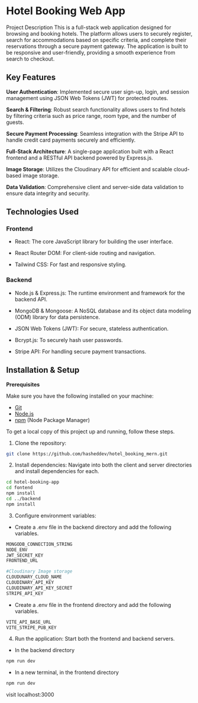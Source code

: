 # Hotel Booking Web App

Project Description
This is a full-stack web application designed for browsing and booking hotels. The platform allows users to securely register, search for accommodations based on specific criteria, and complete their reservations through a secure payment gateway. The application is built to be responsive and user-friendly, providing a smooth experience from search to checkout.

## Key Features

**User Authentication**: Implemented secure user sign-up, login, and session management using JSON Web Tokens (JWT) for protected routes.

**Search & Filtering**: Robust search functionality allows users to find hotels by filtering criteria such as price range, room type, and the number of guests.

**Secure Payment Processing**: Seamless integration with the Stripe API to handle credit card payments securely and efficiently.

**Full-Stack Architecture**: A single-page application built with a React frontend and a RESTful API backend powered by Express.js.

**Image Storage**: Utilizes the Cloudinary API for efficient and scalable cloud-based image storage.

**Data Validation**: Comprehensive client and server-side data validation to ensure data integrity and security.

## Technologies Used

### Frontend

- React: The core JavaScript library for building the user interface.

- React Router DOM: For client-side routing and navigation.

- Tailwind CSS: For fast and responsive styling.

### Backend

- Node.js & Express.js: The runtime environment and framework for the backend API.

- MongoDB & Mongoose: A NoSQL database and its object data modeling (ODM) library for data persistence.

- JSON Web Tokens (JWT): For secure, stateless authentication.

- Bcrypt.js: To securely hash user passwords.

- Stripe API: For handling secure payment transactions.

## Installation & Setup

**Prerequisites**

Make sure you have the following installed on your machine:

- [Git](https://git-scm.com/)
- [Node.js](https://nodejs.org/en)
- [npm](https://www.npmjs.com/) (Node Package Manager)

To get a local copy of this project up and running, follow these steps.

1. Clone the repository:

```bash
git clone https://github.com/hasheddev/hotel_booking_mern.git
```

2. Install dependencies:
   Navigate into both the client and server directories and install dependencies for each.

```bash
cd hotel-booking-app
cd fontend
npm install
cd ../backend
npm install
```

3. Configure environment variables:

- Create a .env file in the backend directory and add the following variables.

```bash
MONGODB_CONNECTION_STRING
NODE_ENV
JWT_SECRET_KEY
FRONTEND_URL

#Cloudinary Image storage
CLOUDUNARY_CLOUD_NAME
CLOUDINARY_API_KEY
CLOUDINARY_API_KEY_SECRET
STRIPE_API_KEY
```

- Create a .env file in the frontend directory and add the following variables.

```bash
VITE_API_BASE_URL
VITE_STRIPE_PUB_KEY
```

4. Run the application:
   Start both the frontend and backend servers.

- In the backend directory

```bash
npm run dev
```

- In a new terminal, in the frontend directory

```bash
npm run dev
```

visit localhost:3000

